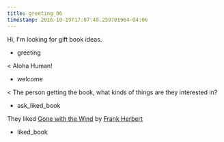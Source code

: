```yaml
---
title: greeting_06
timestamp: 2016-10-19T17:07:48.259701964-04:06
---
```


Hi, I'm looking for gift book ideas.
* greeting

< Aloha Human!
* welcome

< The person getting the book, what kinds of things are they interested in?
* ask_liked_book

They liked [Gone with the Wind](BookTitle) by [Frank Herbert](AuthorName)
* liked_book
